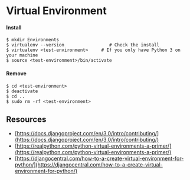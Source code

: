 
# Virtual Environment

#### Install
```
$ mkdir Environments
$ virtualenv --version                 # Check the install
$ virtualenv <test-environment>     # If you only have Python 3 on your machine
$ source <test-environment>/bin/activate
```

#### Remove
```
$ cd <test-environment>
$ deactivate
$ cd ..
$ sudo rm -rf <test-environment>
```

## Resources
- [https://docs.djangoproject.com/en/3.0/intro/contributing/](https://docs.djangoproject.com/en/3.0/intro/contributing/)
- [https://realpython.com/python-virtual-environments-a-primer/](https://realpython.com/python-virtual-environments-a-primer/)
- [https://djangocentral.com/how-to-a-create-virtual-environment-for-python/](https://djangocentral.com/how-to-a-create-virtual-environment-for-python/)